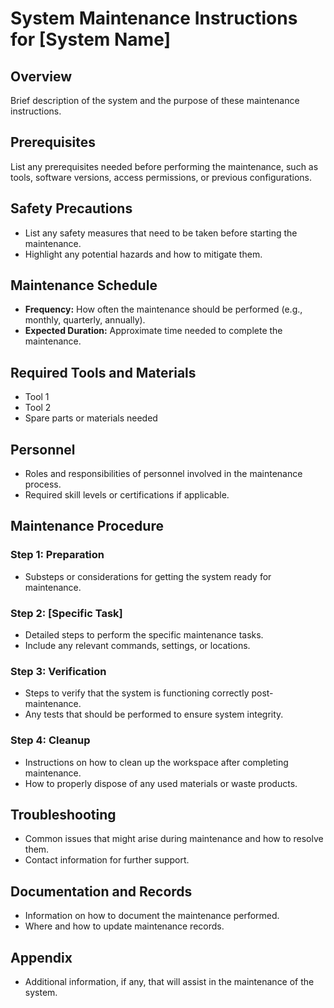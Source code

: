 # System Maintenance Instructions for [System Name]

## Overview

Brief description of the system and the purpose of these maintenance instructions.

## Prerequisites

List any prerequisites needed before performing the maintenance, such as tools, software versions, access permissions, or previous configurations.

## Safety Precautions

- List any safety measures that need to be taken before starting the maintenance.
- Highlight any potential hazards and how to mitigate them.

## Maintenance Schedule

- **Frequency:** How often the maintenance should be performed (e.g., monthly, quarterly, annually).
- **Expected Duration:** Approximate time needed to complete the maintenance.

## Required Tools and Materials

- Tool 1
- Tool 2
- Spare parts or materials needed

## Personnel

- Roles and responsibilities of personnel involved in the maintenance process.
- Required skill levels or certifications if applicable.

## Maintenance Procedure

### Step 1: Preparation
- Substeps or considerations for getting the system ready for maintenance.

### Step 2: [Specific Task]
- Detailed steps to perform the specific maintenance tasks.
- Include any relevant commands, settings, or locations.

### Step 3: Verification
- Steps to verify that the system is functioning correctly post-maintenance.
- Any tests that should be performed to ensure system integrity.

### Step 4: Cleanup
- Instructions on how to clean up the workspace after completing maintenance.
- How to properly dispose of any used materials or waste products.

## Troubleshooting

- Common issues that might arise during maintenance and how to resolve them.
- Contact information for further support.

## Documentation and Records

- Information on how to document the maintenance performed.
- Where and how to update maintenance records.

## Appendix

- Additional information, if any, that will assist in the maintenance of the system.

